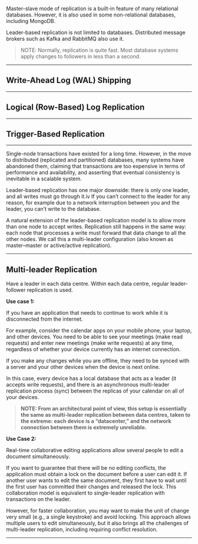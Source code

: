 Master-slave mode of replication is a built-in feature of many relational databases. However, it is also used in some non-relational databases, including MongoDB. 

Leader-based replication is not limited to databases. Distributed message brokers such as Kafka and RabbitMQ also use it. 

> NOTE: Normally, replication is quite fast. Most database systems apply changes to followers in less than a second. 

---
## Write-Ahead Log (WAL) Shipping

---
## Logical (Row-Based) Log Replication

---
## Trigger-Based Replication

---

Single-node transactions have existed for a long time. However, in the move to distributed (replicated and partitioned) databases, many systems have abandoned them, claiming that transactions are too expensive in terms of performance and availability, and asserting that eventual consistency is inevitable in a scalable system.

Leader-based replication has one major downside: there is only one leader, and all writes must go through it.iv If you can’t connect to the leader for any reason, for example due to a network interruption between you and the leader, you can’t write to the database.

A natural extension of the leader-based replication model is to allow more than one node to accept writes. Replication still happens in the same way: each node that processes a write must forward that data change to all the other nodes. We call this a multi-leader configuration (also known as master–master or active/active replication).

---
## Multi-leader Replication

Have a leader in each data centre. Within each data centre, regular leader-follower replication is used. 

**Use case 1:** 

If you have an application that needs to continue to work while it is disconnected from the internet.

For example, consider the calendar apps on your mobile phone, your laptop, and other devices. You need to be able to see your meetings (make read requests) and enter new meetings (make write requests) at any time, regardless of whether your device currently has an internet connection. 

If you make any changes while you are offline, they need to be synced with a server and your other devices when the device is next online.

In this case, every device has a local database that acts as a leader (it accepts write requests), and there is an asynchronous multi-leader replication process (sync) between the replicas of your calendar on all of your devices. 

> **NOTE: From an architectural point of view, this setup is essentially the same as multi-leader replication between data centres, taken to the extreme: each device is a “datacenter,” and the network connection between them is extremely unreliable.**

**Use Case 2:**

Real-time collaborative editing applications allow several people to edit a document simultaneously.

If you want to guarantee that there will be no editing conflicts, the application must obtain a lock on the document before a user can edit it. If another user wants to edit the same document, they first have to wait until the first user has committed their changes and released the lock. This collaboration model is equivalent to single-leader replication with transactions on the leader.

However, for faster collaboration, you may want to make the unit of change very small (e.g., a single keystroke) and avoid locking. This approach allows multiple users to edit simultaneously, but it also brings all the challenges of multi-leader replication, including requiring conflict resolution.

---














